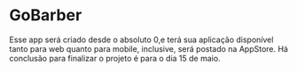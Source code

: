 # GoBarber
Esse app será criado desde o absoluto 0,e terá sua aplicação disponível tanto para web quanto para mobile, inclusive, será postado na AppStore. 
Há conclusão para finalizar o projeto é para o dia 15 de maio.
